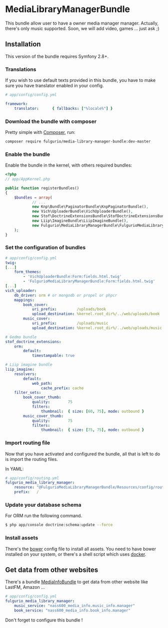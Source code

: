 MediaLibraryManagerBundle
=========================

This bundle allow user to have a owner media manager manager.
Actually, there's only music supported. Soon, we will add video, games ... just ask ;)

Installation
------------

This version of the bundle requires Symfony 2.8+.

### Translations

If you wish to use default texts provided in this bundle, you have to make
sure you have translator enabled in your config.

``` yaml
# app/config/config.yml

framework:
    translator:      { fallbacks: ["%locale%"] }
```

### Download the bundle with composer

Pretty simple with [Composer](http://packagist.org), run:

```sh
composer require fulgurio/media-library-manager-bundle:dev-master
```

### Enable the bundle

Enable the bundle in the kernel, with others required bundles:

``` php
<?php
// app/AppKernel.php

public function registerBundles()
{
    $bundles = array(
            // ...
            new Knp\Bundle\PaginatorBundle\KnpPaginatorBundle(),
            new Vich\UploaderBundle\VichUploaderBundle(),
            new Stof\DoctrineExtensionsBundle\StofDoctrineExtensionsBundle(),
            new Liip\ImagineBundle\LiipImagineBundle(),
            new Fulgurio\MediaLibraryManagerBundle\FulgurioMediaLibraryManagerBundle(),
    );
}
```
### Set the configuration of bundles

``` yaml
# app/config/config.yml
twig:
[...]
    form_themes:
        - 'VichUploaderBundle:Form:fields.html.twig'
        - 'FulgurioMediaLibraryManagerBundle:Form:fields.html.twig'
[...]
vich_uploader:
    db_driver: orm # or mongodb or propel or phpcr
    mappings:
        book_cover:
            uri_prefix:         /uploads/book
            upload_destination: %kernel.root_dir%/../web/uploads/book
        music_cover:
            uri_prefix:         /uploads/music
            upload_destination: %kernel.root_dir%/../web/uploads/music

# Gedmo bundle
stof_doctrine_extensions:
    orm:
        default:
            timestampable: true

# Liip imagine bundle
liip_imagine:
    resolvers:
        default:
            web_path:
                cache_prefix: cache
    filter_sets:
        book_cover_thumb:
            quality:        75
            filters:
                thumbnail:  { size: [60, 75], mode: outbound }
        music_cover_thumb:
            quality:        75
            filters:
                thumbnail:  { size: [75, 75], mode: outbound }
```

### Import routing file

Now that you have activated and configured the bundle, all that is left to do is
import the routing files.

In YAML:
``` yaml
# app/config/routing.yml
fulgurio_media_library_manager:
    resource: "@FulgurioMediaLibraryManagerBundle/Resources/config/routing.yml"
    prefix:   /
```

### Update your database schema

For ORM run the following command.

``` bash
$ php app/console doctrine:schema:update --force
```


### Install assets
There's the [bower](https://bower.io/) config file to install all assets. You need to have bower 
installed on your system, or there's a shell script which uses [docker](https://www.docker.com/).


Get data from other websites
------------
There's a bundle [MediaInfoBundle](https://github.com/fulgurio/MediaInfoBundle) to get data from other website like LastFM, Amazon ...

````yaml
# app/config/config.yml
fulgurio_media_library_manager:
    music_service: "nass600_media_info.music_info.manager"
    book_service: "nass600_media_info.book_info.manager"
````

Don't forget to configure this bundle !
